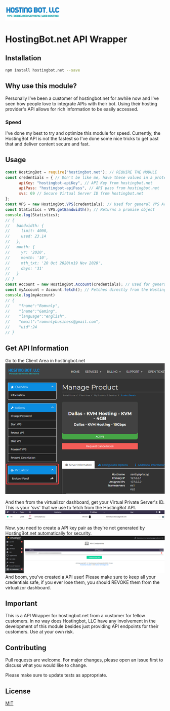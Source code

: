 [![HostingBot Logo](https://github.com/Romvnly-Gaming/hostingbot.net/blob/main/images/hostingbot.png)](https://clients.hostingbot.net/aff.php?aff=8)
# HostingBot.net API Wrapper

## Installation

```bash
npm install hostingbot.net --save
```

## Why use this module?
Personally I've been a customer of hostingbot.net for awhile now and I've seen how people love to integrate APIs with their bot. Using their hosting provider's API allows for rich information to be easily accessed. 
### Speed
I've done my best to try and optimize this module for speed. Currently, the HostingBot API is not the fastest so I've done some nice tricks to get past that and deliver content secure and fast.


## Usage

```js
const HostingBot = require("hostingbot.net"); // REQUIRE THE MODULE
const credentials = { // Don't be like me, have these values in a protected file.
      apiKey: "hostingbot-apiKey", // API Key from hostingbot.net
      apiPass: "hostingbot-apiPass", // API pass from hostingbot.net
      svs: 69 // Secure Virtual Server ID from hostingbot.net
};
const VPS = new HostingBot.VPS(credentials); // Used for general VPS Actions.
const Statistics = VPS.getBandwidth(); // Returns a promise object
console.log(Statistics); 
// {
//   bandwidth: {
//     limit: 4000,
//     used: 23.14
//   },
//   month: {
//     yr: '2020',
//     month: '10',
//     mth_txt: '20 Oct 2020\n19 Nov 2020',
//     days: '31'
//   }
// }
const Account = new HostingBot.Account(credentials); // Used for general account actions. 
const myAccount = Account.fetch(); // Fetches directly from the HostingBot API due to a acceptable speed. 
console.log(myAccount)
// {
//    "fname":"Romvnly",
//    "lname":"Gaming",
//    "language":"english",
//    "email":"romvnlybusiness@gmail.com",
//    "uid":24
// }
```
## Get API Information

Go to the Client Area in hostingbot.net 
[![HostingBot Client Area](https://github.com/Romvnly-Gaming/hostingbot.net/blob/main/images/client-area.png)](https://clients.hostingbot.net/aff.php?aff=8)

And then from the virtualizor dashboard, get your Virtual Private Server's ID. This is your 'svs' that we use to fetch from the HostingBot API.
[![HostingBot Virtualizor](https://github.com/Romvnly-Gaming/hostingbot.net/blob/main/images/dashboard.png)](https://clients.hostingbot.net/aff.php?aff=8)

Now, you need to create a API key pair as they're not generated by HostingBot.net automatically for security.
[![HostingBot Virtualizor Area](https://github.com/Romvnly-Gaming/hostingbot.net/blob/main/images/credentials.png)](https://clients.hostingbot.net/aff.php?aff=8) 
And boom, you've created a API user! Please make sure to keep all your credentials safe, if you ever lose them, you should REVOKE them from the virtualizor dashboard. 

## Important
This is a API Wrapper for hostingbot.net from a customer for fellow customers. In no way does Hostingbot, LLC have any involvement in the development of this module besides just providing API endpoints for their customers. Use at your own risk.

## Contributing
Pull requests are welcome. For major changes, please open an issue first to discuss what you would like to change.

Please make sure to update tests as appropriate.

## License
[MIT](https://choosealicense.com/licenses/mit/)